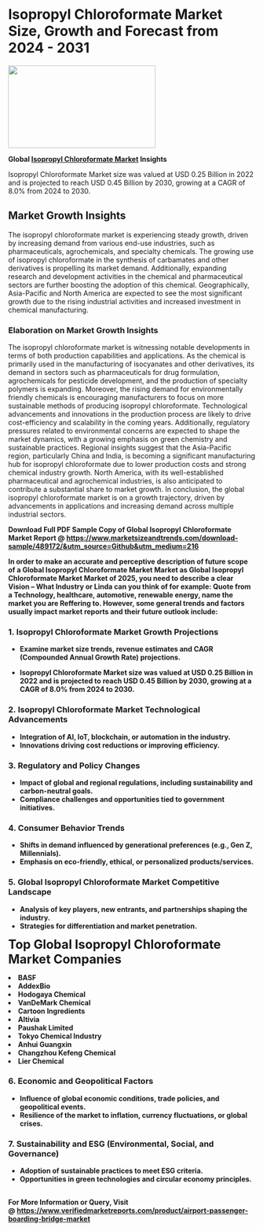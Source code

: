 <H1>Isopropyl Chloroformate Market Size, Growth and Forecast from 2024 - 2031</H1><img class="aligncenter size-medium wp-image-584254" src="https://thirdeyenews.in/wp-content/uploads/2024/09/Global-Market-Research-300x168.jpeg" alt="" width="300" height="168" /><p><strong>Global&nbsp;<a href="https://www.marketsizeandtrends.com/download-sample/489172/&amp;utm_source=Github&utm_medium=216">Isopropyl Chloroformate Market</a> Insights</strong></p><p>Isopropyl Chloroformate Market size was valued at USD 0.25 Billion in 2022 and is projected to reach USD 0.45 Billion by 2030, growing at a CAGR of 8.0% from 2024 to 2030.</p><p><h2>Market Growth Insights</h2> The isopropyl chloroformate market is experiencing steady growth, driven by increasing demand from various end-use industries, such as pharmaceuticals, agrochemicals, and specialty chemicals. The growing use of isopropyl chloroformate in the synthesis of carbamates and other derivatives is propelling its market demand. Additionally, expanding research and development activities in the chemical and pharmaceutical sectors are further boosting the adoption of this chemical. Geographically, Asia-Pacific and North America are expected to see the most significant growth due to the rising industrial activities and increased investment in chemical manufacturing. <p><strong></strong></p> <h3>Elaboration on Market Growth Insights</h3> The isopropyl chloroformate market is witnessing notable developments in terms of both production capabilities and applications. As the chemical is primarily used in the manufacturing of isocyanates and other derivatives, its demand in sectors such as pharmaceuticals for drug formulation, agrochemicals for pesticide development, and the production of specialty polymers is expanding. Moreover, the rising demand for environmentally friendly chemicals is encouraging manufacturers to focus on more sustainable methods of producing isopropyl chloroformate. Technological advancements and innovations in the production process are likely to drive cost-efficiency and scalability in the coming years. Additionally, regulatory pressures related to environmental concerns are expected to shape the market dynamics, with a growing emphasis on green chemistry and sustainable practices. Regional insights suggest that the Asia-Pacific region, particularly China and India, is becoming a significant manufacturing hub for isopropyl chloroformate due to lower production costs and strong chemical industry growth. North America, with its well-established pharmaceutical and agrochemical industries, is also anticipated to contribute a substantial share to market growth. In conclusion, the global isopropyl chloroformate market is on a growth trajectory, driven by advancements in applications and increasing demand across multiple industrial sectors. <p><strong></p><p><span class=""><strong>Download Full PDF Sample Copy of Global Isopropyl Chloroformate Market Report</strong> @ <a href="https://www.marketsizeandtrends.com/download-sample/489172/&amp;utm_source=Github&utm_medium=216" target="_blank">https://www.marketsizeandtrends.com/download-sample/489172/&amp;utm_source=Github&utm_medium=216</a></span></p><p>In order to make an accurate and perceptive description of future scope of a Global&nbsp;Isopropyl Chloroformate Market Market as Global&nbsp;Isopropyl Chloroformate Market Market of 2025, you need to describe a clear Vision &ndash; What Industry or Linda can you think of for example: Quote from a Technology, healthcare, automotive, renewable energy, name the market you are Reffering to. However, some general trends and factors usually impact market reports and their future outlook include:</p><h3>1.&nbsp;<strong>Isopropyl Chloroformate Market Growth Projections</strong></h3><ul><li>Examine market size trends, revenue estimates and CAGR (Compounded Annual Growth Rate) projections.</li><li><p>Isopropyl Chloroformate Market size was valued at USD 0.25 Billion in 2022 and is projected to reach USD 0.45 Billion by 2030, growing at a CAGR of 8.0% from 2024 to 2030.</p></li></ul><h3>2.&nbsp;<strong>Isopropyl Chloroformate Market Technological Advancements</strong></h3><ul><li>Integration of AI, IoT, blockchain, or automation in the industry.</li><li>Innovations driving cost reductions or improving efficiency.</li></ul><h3>3.&nbsp;<strong>Regulatory and Policy Changes</strong></h3><ul><li>Impact of global and regional regulations, including sustainability and carbon-neutral goals.</li><li>Compliance challenges and opportunities tied to government initiatives.</li></ul><h3>4.&nbsp;<strong>Consumer Behavior Trends</strong></h3><ul><li>Shifts in demand influenced by generational preferences (e.g., Gen Z, Millennials).</li><li>Emphasis on eco-friendly, ethical, or personalized products/services.</li></ul><h3>5.&nbsp;<strong>Global Isopropyl Chloroformate Market Competitive Landscape</strong></h3><ul><li>Analysis of key players, new entrants, and partnerships shaping the industry.</li><li>Strategies for differentiation and market penetration.</li></ul><p data-pm-slice="1 1 []"><span style="color: inherit; font-family: inherit; font-size: 25px;">Top Global Isopropyl Chloroformate Market Companies</span></p><div class="" data-test-id=""><p><li>BASF</li><li> AddexBio</li><li> Hodogaya Chemical</li><li> VanDeMark Chemical</li><li> Cartoon Ingredients</li><li> Altivia</li><li> Paushak Limited</li><li> Tokyo Chemical Industry</li><li> Anhui Guangxin</li><li> Changzhou Kefeng Chemical</li><li> Lier Chemical</li></p></div><h3>6.&nbsp;<strong>Economic and Geopolitical Factors</strong></h3><ul><li>Influence of global economic conditions, trade policies, and geopolitical events.</li><li>Resilience of the market to inflation, currency fluctuations, or global crises.</li></ul><h3>7.&nbsp;<strong>Sustainability and ESG (Environmental, Social, and Governance)</strong></h3><ul><li>Adoption of sustainable practices to meet ESG criteria.</li><li>Opportunities in green technologies and circular economy principles.</li></ul><h2><strong style="font-size: 14px;">For More Information or Query, Visit @&nbsp;</strong><a style="background-color: #ffffff; font-size: 14px;" href="https://www.marketsizeandtrends.com/report/isopropyl-chloroformate-market/" target="_blank">https://www.verifiedmarketreports.com/product/airport-passenger-boarding-bridge-market</a></h2>
